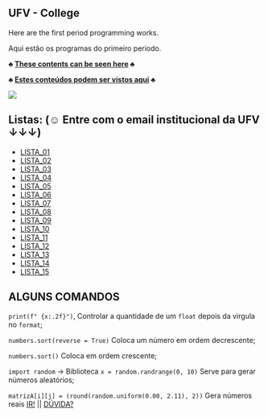 ## UFV - College

Here are the first period programming works.

Aqui estão os programas do primeiro periodo.

**♣ [These contents can be seen here](https://ava.ufv.br/course/view.php?id=6098) ♣**

**♣ [Estes conteúdos podem ser vistos aqui](https://ava.ufv.br/course/view.php?id=6098) ♣**

<img src="file:///C:/Users/itall/OneDrive/Imagens/Passo%20giau.jpg">

## Listas: (☺ Entre com o email institucional da UFV ↓↓↓)

- [LISTA_01](https://docs.google.com/document/d/12S2X-20y3PvfeILfsQKRh6mubcw0q3ANTVgDLvjlyUc/edit?usp=sharing)
- [LISTA_02](https://docs.google.com/document/d/1QeGIqksYD1Sd4-iQIECa5_Y8sWwNMkuLFlE-Cuus80g/edit?usp=sharing)
- [LISTA_03](https://docs.google.com/document/d/17Cr4HJRdYN5SumuMJDS7aW4Xt40TiYGiD8c3oqLEQ6o/edit?usp=sharing)
- [LISTA_04](https://docs.google.com/document/d/1NaRTlcrje9hCdT0DRyGQPQoq7RxsmtlEL-6RZBf-K4Q/edit?usp=sharing)
- [LISTA_05](https://docs.google.com/document/d/1TpNNr7HvtQjmiHfptx1YLhrRee7XJBE5WvafKSnWduY/edit?usp=sharing)
- [LISTA_06](https://docs.google.com/document/d/1vcVO7cLhcaTW_3rfB3YSttshRPpEWaI4IZpPBusQ7ZE/edit?usp=sharing)
- [LISTA_07](https://docs.google.com/document/d/1Tv7yOdpobqkRvVn-2ykqPmPp8HCFbcvETTFGZN4Ix_A/edit?usp=sharing)
- [LISTA_08](https://docs.google.com/document/d/13RQuzvucoUxfEcuO0gLhj1WOzSeK541vQPy5agaokS0/edit?usp=sharing)
- [LISTA_09](https://docs.google.com/document/d/14_eoAbRui9iCVBphYJ-h_GjqlStlrnafHkTjsxOO4Y4/edit?usp=sharing)
- [LISTA_10](https://docs.google.com/document/d/1TpWPuTeUhSs8qsR6jOvLmuTE3vaGuhrItxYFbgqQTTw/edit?usp=sharing)
- [LISTA_11](https://docs.google.com/document/d/1JECOX2oa9HUFh0RLIj5fUHt685umZe7vH21tV4FfMLc/edit?usp=sharing)
- [LISTA_12](https://docs.google.com/document/d/1uT4tTOzmW_V8OUHEWFxMz3xP0XhnFbDm3_kmNiOowtE/edit?usp=sharing)
- [LISTA_13](https://docs.google.com/document/d/15Pk5GSVRXXwSLft2kUe4YFOUZLUbIDYrQooqvlFg9W8/edit?usp=sharing)
- [LISTA_14](https://docs.google.com/document/d/1gXDfyGe_laGKo1N0IP2uYtudkXOTEHse2zx_zVEfLiE/edit?usp=drivesdk)
- [LISTA_15](https://docs.google.com/document/d/1uRParQ-Zd92FkMFlTGdPOAgXM_HIJbXFhVV5OP0UZGg/edit?usp=drivesdk)

## ALGUNS COMANDOS
`print(f" {x:.2f}")`, Controlar a quantidade de um `float` depois da virgula no `format`;

`numbers.sort(reverse = True)` Coloca um número em ordem decrescente;

`numbers.sort()` Coloca em ordem crescente;

`import random` -> Biblioteca `x = random.randrange(0, 10)` Serve para gerar números aleatórios;

`matrizA[i][j] = (round(random.uniform(0.00, 2.11), 2))` Gera números reais [IR!](https://github.com/italloferreira27/ColegeUFV/blob/main/LISTAS/LISTA_08/atv_14.py) || [DÚVIDA?](https://pynative.com/python-get-random-float-numbers/)
